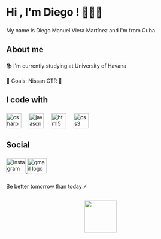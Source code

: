 <h1 align="left">Hi , I'm Diego ! 👨🏻‍💻</h1>

###

<p align="left">My name is Diego Manuel Viera Martínez and I'm from Cuba</p>

###

<h2 align="left">About me</h2>

###

<p align="left">📚 I'm currently studying at University of Havana<br><br>🎯 Goals: Nissan GTR 🫡</p>

###

<h2 align="left">I code with</h2>

###

<div align="left">
  <img src="https://cdn.jsdelivr.net/gh/devicons/devicon/icons/csharp/csharp-original.svg" height="40" alt="csharp logo"  />
  <img width="12" />
  <img src="https://cdn.jsdelivr.net/gh/devicons/devicon/icons/javascript/javascript-original.svg" height="40" alt="javascript logo"  />
  <img width="12" />
  <img src="https://cdn.jsdelivr.net/gh/devicons/devicon/icons/html5/html5-original.svg" height="40" alt="html5 logo"  />
  <img width="12" />
  <img src="https://cdn.jsdelivr.net/gh/devicons/devicon/icons/css3/css3-original.svg" height="40" alt="css3 logo"  />
</div>

###

<h2 align="left">Social</h2>

###

<div align="left">
  <a href="https://www.instagram.com/viera_1511?igsh=OGQ5ZDc2ODk2ZA==" target="_blank">
    <img src="https://raw.githubusercontent.com/maurodesouza/profile-readme-generator/master/src/assets/icons/social/instagram/default.svg" width="52" height="40" alt="instagram logo"  />
  </a>
  <a href="diegovieramartinez@gmail.com" target="_blank">
    <img src="https://raw.githubusercontent.com/maurodesouza/profile-readme-generator/master/src/assets/icons/social/gmail/default.svg" width="52" height="40" alt="gmail logo"  />
  </a>
</div>

###

<p align="left">Be better tomorrow than today ⚡️</p>

###

<div align="center">
  <img height="86" src="https://mir-s3-cdn-cf.behance.net/9eb1f3acf3a2ddb033fcfb713bede94b/a1aa0154-c86b-464f-ae95-0b9ca47dd4e6_rwc_-2x1256x4320x504x4320.png?h=59580c64db46324dec0ebaaa7a14cb67"  />
</div>

###
